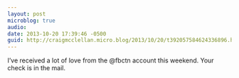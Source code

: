 ```yaml
---
layout: post
microblog: true
audio: 
date: 2013-10-20 17:39:46 -0500
guid: http://craigmcclellan.micro.blog/2013/10/20/t392057584624336896.html
---
```

I’ve received a lot of love from the @fbctn account this weekend. Your check is in the mail.
